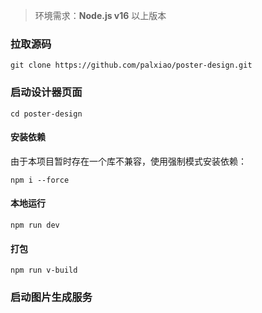 > 环境需求：**Node.js v16** 以上版本

### 拉取源码

```
git clone https://github.com/palxiao/poster-design.git
```

### 启动设计器页面

```
cd poster-design
```

#### 安装依赖

由于本项目暂时存在一个库不兼容，使用强制模式安装依赖：

```
npm i --force
```

#### 本地运行

```
npm run dev
```

#### 打包

```
npm run v-build
```

### 启动图片生成服务

